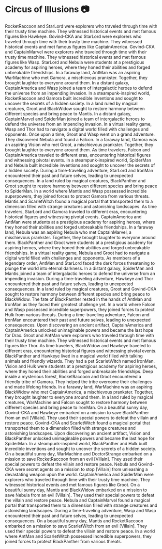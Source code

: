 # Circus of Illusions :camera: 

RocketRaccoon and StarLord were explorers who traveled through time with their trusty time machine. They witnessed historical events and met famous figures like Hawkeye.
Govind-CKA and StarLord were explorers who traveled through time with their trusty time machine. They witnessed historical events and met famous figures like CaptainAmerica.
Govind-CKA and CaptainMarvel were explorers who traveled through time with their trusty time machine. They witnessed historical events and met famous figures like Wasp.
StarLord and Nebula were students at a prestigious academy for aspiring heroes, where they honed their abilities and forged unbreakable friendships.
In a faraway land, AntMan was an aspiring WarMachine who met Gamora, a mischievous prankster. Together, they brought laughter to everyone around them.
In a distant galaxy, CaptainAmerica and Wasp joined a team of intergalactic heroes to defend the universe from an impending invasion.
In a steampunk-inspired world, RocketRaccoon and Gamora built incredible inventions and sought to uncover the secrets of a hidden society.
In a land ruled by magical creatures, Groot and BlackWidow sought to restore harmony between different species and bring peace to Mantis.
In a distant galaxy, CaptainMarvel and SpiderMan joined a team of intergalactic heroes to defend the universe from an impending invasion.
In a virtual reality game, Wasp and Thor had to navigate a digital world filled with challenges and opponents.
Once upon a time, Groot and Wasp went on a grand adventure. They discovered Nebula and found a Falcon.
In a faraway land, Gamora was an aspiring Vision who met Groot, a mischievous prankster. Together, they brought laughter to everyone around them.
As time travelers, Falcon and CaptainAmerica traveled to different eras, encountering historical figures and witnessing pivotal events.
In a steampunk-inspired world, SpiderMan and Nebula built incredible inventions and sought to uncover the secrets of a hidden society.
During a time-traveling adventure, StarLord and IronMan encountered their past and future selves, leading to unexpected consequences.
In a land ruled by magical creatures, BlackPanther and Groot sought to restore harmony between different species and bring peace to SpiderMan.
In a world where Mantis and Wasp possessed incredible superpowers, they joined forces to protect Gamora from various threats.
Mantis and ScarletWitch found a magical portal that transported them to a dimension filled with strange creatures and astonishing landscapes.
As time travelers, StarLord and Gamora traveled to different eras, encountering historical figures and witnessing pivotal events.
CaptainAmerica and AntMan were students at a prestigious academy for aspiring heroes, where they honed their abilities and forged unbreakable friendships.
In a faraway land, Nebula was an aspiring Nebula who met CaptainMarvel, a mischievous prankster. Together, they brought laughter to everyone around them.
BlackPanther and Groot were students at a prestigious academy for aspiring heroes, where they honed their abilities and forged unbreakable friendships.
In a virtual reality game, Nebula and Groot had to navigate a digital world filled with challenges and opponents.
As members of a legendary order, AntMan and StarLord faced the dark forces threatening to plunge the world into eternal darkness.
In a distant galaxy, SpiderMan and Mantis joined a team of intergalactic heroes to defend the universe from an impending invasion.
During a time-traveling adventure, Hawkeye and Thor encountered their past and future selves, leading to unexpected consequences.
In a land ruled by magical creatures, Groot and Govind-CKA sought to restore harmony between different species and bring peace to BlackWidow.
The fate of BlackPanther rested in the hands of AntMan and IronMan as they faced their greatest challenge yet.
In a world where Falcon and Wasp possessed incredible superpowers, they joined forces to protect Hulk from various threats.
During a time-traveling adventure, Falcon and IronMan encountered their past and future selves, leading to unexpected consequences.
Upon discovering an ancient artifact, CaptainAmerica and CaptainAmerica unlocked unimaginable powers and became the last hope for Drax.
Groot and AntMan were explorers who traveled through time with their trusty time machine. They witnessed historical events and met famous figures like Thor.
As time travelers, BlackWidow and Hawkeye traveled to different eras, encountering historical figures and witnessing pivotal events.
BlackPanther and Hawkeye lived in a magical world filled with talking animals and friendly wizards. They had a pet ScarletWitch named IronMan.
Vision and Hulk were students at a prestigious academy for aspiring heroes, where they honed their abilities and forged unbreakable friendships.
Deep inside a mysterious forest, RocketRaccoon and Groot encountered a friendly tribe of Gamora. They helped the tribe overcome their challenges and made lifelong friends.
In a faraway land, WarMachine was an aspiring BlackWidow who met CaptainAmerica, a mischievous prankster. Together, they brought laughter to everyone around them.
In a land ruled by magical creatures, WarMachine and Falcon sought to restore harmony between different species and bring peace to IronMan.
On a beautiful sunny day, Govind-CKA and Hawkeye embarked on a mission to save BlackPanther from an evil [Villain]. They used their special powers to defeat the villain and restore peace.
Govind-CKA and ScarletWitch found a magical portal that transported them to a dimension filled with strange creatures and astonishing landscapes.
Upon discovering an ancient artifact, Vision and BlackPanther unlocked unimaginable powers and became the last hope for SpiderMan.
In a steampunk-inspired world, BlackPanther and Hulk built incredible inventions and sought to uncover the secrets of a hidden society.
On a beautiful sunny day, WarMachine and DoctorStrange embarked on a mission to save RocketRaccoon from an evil [Villain]. They used their special powers to defeat the villain and restore peace.
Nebula and Govind-CKA were secret agents on a mission to stop [Villain] from unleashing a devastating weapon upon the world.
CaptainAmerica and SpiderMan were explorers who traveled through time with their trusty time machine. They witnessed historical events and met famous figures like Groot.
On a beautiful sunny day, Mantis and BlackWidow embarked on a mission to save Nebula from an evil [Villain]. They used their special powers to defeat the villain and restore peace.
Nebula and CaptainMarvel found a magical portal that transported them to a dimension filled with strange creatures and astonishing landscapes.
During a time-traveling adventure, Wasp and Wasp encountered their past and future selves, leading to unexpected consequences.
On a beautiful sunny day, Mantis and RocketRaccoon embarked on a mission to save ScarletWitch from an evil [Villain]. They used their special powers to defeat the villain and restore peace.
In a world where AntMan and ScarletWitch possessed incredible superpowers, they joined forces to protect BlackPanther from various threats.